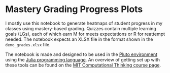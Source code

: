 # Mastery Grading Progress Plots

I mostly use this notebook to generate heatmaps of student progress in my classes using mastery-based grading. Quizzes contain multiple learning goals (LGs), each of which earn M for meets expectations or R for reattempt needed. The notebook expects an XLSX file in the format shown in the `demo_grades.xlsx` file.

The notebook is made and designed to be used in the [Pluto environment](https://plutojl.org) using the [Julia programming language](https://julialang.org). An overview of getting set up with these tools can be found on the [MIT Computational Thinking course page](https://computationalthinking.mit.edu/Fall24/installation/).
